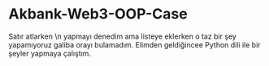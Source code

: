 # Akbank-Web3-OOP-Case
Satır atlarken \n yapmayı denedim ama listeye eklerken o taz bir şey yapamıyoruz galiba orayı bulamadım. Elimden geldiğincee Python dili ile bir şeyler yapmaya çalıştım.
